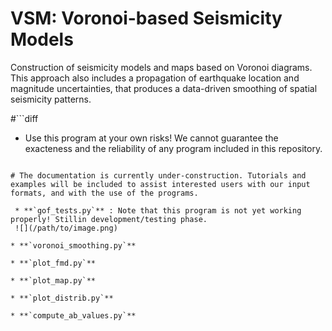 # VSM: Voronoi-based Seismicity Models
Construction of seismicity models and maps based on Voronoi diagrams.
This approach also includes a propagation of earthquake location and magnitude uncertainties, that produces a data-driven smoothing of spatial seismicity patterns.

#```diff
- Use this program at your own risks! We cannot guarantee the exacteness and the reliability of any program included in this repository.
```

# The documentation is currently under-construction. Tutorials and examples will be included to assist interested users with our input formats, and with the use of the programs.

 * **`gof_tests.py`** : Note that this program is not yet working properly! Stillin development/testing phase.
 ![](/path/to/image.png)

* **`voronoi_smoothing.py`**

* **`plot_fmd.py`**

* **`plot_map.py`**

* **`plot_distrib.py`**

* **`compute_ab_values.py`** 

